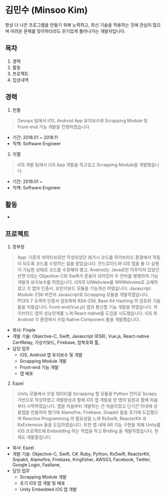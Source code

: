 김민수 (Minsoo Kim)
==================
항상 더 나은 프로그램을 만들기 위해 노력하고, 최신 기술을 적용하는 것에 관심이 많으며 어려운 문제를 맞이하더라도 끈기있게 풀어나가는 개발자입니다.


목차
-------
1. 경력
2. 활동
3. 프로젝트
4. 입상내역


경력
----
1. 핀플
> Devops 팀에서 iOS, Android App 유지보수와 Scrapping Module 및 Front-end 기능 개발을 진행하였습니다
* 기간: 2018.01 ~ 2018.11
* 직책: Software Engineer

2. 이젤
> iOS 개발 팀에서 iOS App 개발을 하고있고 Scrapping Module을 개발했습니다.
* 기간: 2019.01 ~
* 직책: Software Engineer

활동
----
-

프로젝트
-------
1. 장부장
> App: 기존의 네이티브로만 작성되었던 레거시 코드를 하이브리드 환경에서 작동이 되도록 코드를 수정하는 일을 맡았습니다. 안드로이드와 iOS 앱을 둘 다 실행이 가능한 상태로 코드를 수정해야 했고, Android는 Java로만 이루어져 있었던 반면 iOS는 Objective-C와 Swift가 혼용이 되어있어 두 언어를 병행하여 기능개발과 유지보수를 하였습니다. iOS의 UIWebview를 WKWebview로 교체하였고 각 앱의 인증서, 보안키보드 모듈을 기능개선 하였습니다.
> Javascript Module: ES6 버전의 Javascript로 Scrapping 모듈을 개발하였습니다. PCKS 7 규격의 인증서 암호화와 RSA-256, Base 64 Hashing 의 암호화 기술들을 익혔습니다.
> Front-end(Vue.js) 앱과 통신할 기능 개발을 하였습니다.
> 하이브리드 앱의 성능한계를 느껴 React-native를 도입을 시도했습니다. iOS 와 Android 각 환경에서 쓰일 Native Component 들을 개발했습니다.
* 회사: Finple
* 개발 기술: Objective-C, Swift, Javascript (ES6), Vue.js, React-native CertRelay, 가상키보드, Firebase, 암복호화 툴,  
* 담당 업무
  * iOS, Android 앱 유지보수 및 개발
  * Scrapping Module 개발
  * Front-end 기능 개발
  * 앱 배포
2. Eazel
> Unity 모듈에서 쓰일 데이터를 Scrapping 할 모듈을 Python 언어로 Scrapy 기반으로 작성하였고 개발완성과 함께 iOS 앱 개발을 한 명의 팀원과 함께 처음부터 시작하였습니다. 앱을 처음부터 개발하는 건 처음이었고 단기간 이내에 상용앱을 만들어야 했기에 Alamofire, Firebase, Snapkit 들을 초기에 도입했으며 Reactive Programming 의 필요성을 느껴 RxSwift, ReactorKit 과 RxExtension 들을 도입하였습니다. 또한 앱 내에 AR 기능 구현을 위해 Unity를 iOS 프로젝트에 Embedding 하는 작업을 하고 Briding 을 개발하였습니다. 현재도 개발중입니다.

* 회사: Eazel
* 개발 기술: Objective-C, Swift, C#, Ruby, Python, RxSwift, ReactorKit, Snpakit, Alamofire, Firebase, Kingfisher, AWSS3, Facebook, Twitter, Google Login, Fastlane,
* 담당 업무
  * Scrapping Module 개발
  * 초기 iOS 앱 개발 및 배포
  * Unity Embedded iOS 앱 개발

